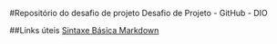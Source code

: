 #Repositório do desafio de projeto
Desafio de Projeto - GitHub - DIO

##Links úteis
[Sintaxe Básica Markdown](https://www.markdownguide.org/basic-syntax/)

